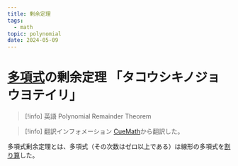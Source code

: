 ```yaml
---
title: 剰余定理
tags:
  - math
topic: polynomial
date: 2024-05-09
---
```


# [多項式](20230515-多項式.md)の剰余定理 「タコウシキノジョウヨテイリ」

> [!info] 英語
> Polynomial Remainder Theorem

> [!info] 翻訳インフォメーション
> [CueMath](https://www.cuemath.com/algebra/remainder-theorem/)から翻訳した。

多項式剰余定理とは、多項式（その次数はゼロ以上である）は線形の多項式を[割り算](20230515-数学用語集.md)した。

